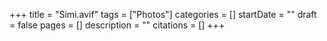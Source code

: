+++
title = "Simi.avif"
tags = ["Photos"]
categories = []
startDate = ""
draft = false
pages = []
description = ""
citations = []
+++
